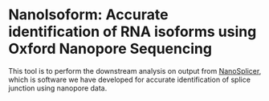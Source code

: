 # NanoIsoform: Accurate identification of RNA isoforms using Oxford Nanopore Sequencing
This tool is to perform the downstream analysis on output from [NanoSplicer](github.com/shimlab/NanoSplicer), which is software we have developed for accurate identification of splice junction using nanopore data. 
